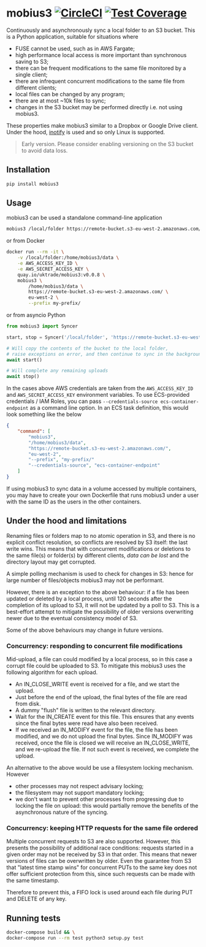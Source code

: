 # mobius3 [![CircleCI](https://circleci.com/gh/uktrade/mobius3.svg?style=svg)](https://circleci.com/gh/uktrade/mobius3) [![Test Coverage](https://api.codeclimate.com/v1/badges/dbfbc5b6e383d54ee69a/test_coverage)](https://codeclimate.com/github/uktrade/mobius3/test_coverage)

Continuously and asynchronously sync a local folder to an S3 bucket. This is a Python application, suitable for situations where

- FUSE cannot be used, such as in AWS Fargate;
- high performance local access is more important than synchronous saving to S3;
- there can be frequent modifications to the same file monitored by a single client;
- there are infrequent concurrent modifications to the same file from different clients;
- local files can be changed by any program;
- there are at most ~10k files to sync;
- changes in the S3 bucket may be performed directly i.e. not using mobius3.

These properties make mobius3 similar to a Dropbox or Google Drive client. Under the hood, [inotify](http://man7.org/linux/man-pages/man7/inotify.7.html) is used and so only Linux is supported.

> Early version. Please consider enabling versioning on the S3 bucket to avoid data loss.


## Installation

```bash
pip install mobius3
```

## Usage

mobius3 can be used a standalone command-line application

```bash
mobius3 /local/folder https://remote-bucket.s3-eu-west-2.amazonaws.com/ eu-west-2 --prefix folder/
```

or from Docker

```bash
docker run --rm -it \
    -v /local/folder:/home/mobius3/data \
    -e AWS_ACCESS_KEY_ID \
    -e AWS_SECRET_ACCESS_KEY \
    quay.io/uktrade/mobius3:v0.0.8 \
    mobius3 \
        /home/mobius3/data \
        https://remote-bucket.s3-eu-west-2.amazonaws.com/ \
        eu-west-2 \
        --prefix my-prefix/
```

or from asyncio Python

```python
from mobius3 import Syncer

start, stop = Syncer('/local/folder', 'https://remote-bucket.s3-eu-west-2.amazonaws.com/', 'eu-west-2', prefix='folder/')

# Will copy the contents of the bucket to the local folder,
# raise exceptions on error, and then continue to sync in the background
await start()

# Will complete any remaining uploads
await stop()
```

In the cases above AWS credentials are taken from the `AWS_ACCESS_KEY_ID` and `AWS_SECRET_ACCESS_KEY` environment variables. To use ECS-provided credentials / IAM Roles, you can pass `--credentials-source ecs-container-endpoint` as a command line option. In an ECS task definition, this would look something like the below

```json
{
	"command": [
		"mobius3",
		"/home/mobius3/data",
		"https://remote-bucket.s3-eu-west-2.amazonaws.com/",
		"eu-west-2",
		"--prefix", "my-prefix/"
		"--credentials-source", "ecs-container-endpoint"
	]
}
```

If using mobius3 to sync data in a volume accessed by multiple containers, you may have to create your own Dockerfile that runs mobius3 under a user with the same ID as the users in the other containers.


## Under the hood and limitations

Renaming files or folders map to no atomic operation in S3, and there is no explicit conflict resolution, so conflicts are resolved by S3 itself: the last write wins. This means that with concurrent modifications or deletions to the same file(s) or folder(s) by different clients, _data can be lost_ and the directory layout may get corrupted.

A simple polling mechanism is used to check for changes in S3: hence for large number of files/objects mobius3 may not be performant.

However, there is an exception to the above behaviour: if a file has been updated or deleted by a local process, until 120 seconds after the completion of its upload to S3, it will not be updated by a poll to S3. This is a best-effort attempt to mitigate the possibility of older versions overwriting newer due to the eventual consistency model of S3.

Some of the above behaviours may change in future versions.


### Concurrency: responding to concurrent file modifications

Mid-upload, a file can could modified by a local process, so in this case a corrupt file could be uploaded to S3. To mitigate this mobius3 uses the following algorithm for each upload.

- An IN_CLOSE_WRITE event is received for a file, and we start the upload.
- Just before the end of the upload, the final bytes of the file are read from disk.
- A dummy "flush" file is written to the relevant directory.
- Wait for the IN_CREATE event for this file. This ensures that any events since the final bytes were read have also been received.
- If we received an IN_MODIFY event for the file, the file has been modified, and we do not upload the final bytes. Since IN_MODIFY was received, once the file is closed we will receive an IN_CLOSE_WRITE, and we re-upload the file. If not such event is received, we complete the upload.

An alternative to the above would be use a filesystem locking mechanism. However

- other processes may not respect advisary locking;
- the filesystem may not support mandatory locking;
- we don't want to prevent other processes from progressing due to locking the file on upload: this would partially remove the benefits of the asynchronous nature of the syncing.


### Concurrency: keeping HTTP requests for the same file ordered

Multiple concurrent requests to S3 are also supported. However, this presents the possibility of additional race conditions: requests started in a given order may not be received by S3 in that order. This means that newer versions of files can be overwritten by older. Even the guarantee from S3 that "latest time stamp wins" for concurrent PUTs to the same key does not offer sufficient protection from this, since such requests can be made with the same timestamp.

Therefore to prevent this, a FIFO lock is used around each file during PUT and DELETE of any key.


## Running tests

```bash
docker-compose build && \
docker-compose run --rm test python3 setup.py test
```
